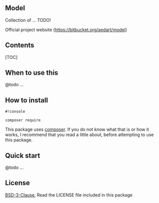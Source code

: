 ## Model ##

Collection of ... TODO!

Official project website (https://bitbucket.org/aedart/model)

## Contents ##

[TOC]

## When to use this ##

@todo ... 

## How to install ##

```
#!console

composer require 
```

This package uses [composer](https://getcomposer.org/). If you do not know what that is or how it works, I recommend that you read a little about, before attempting to use this package.

## Quick start ##

@todo ... 

## License ##

[BSD-3-Clause](http://spdx.org/licenses/BSD-3-Clause), Read the LICENSE file included in this package